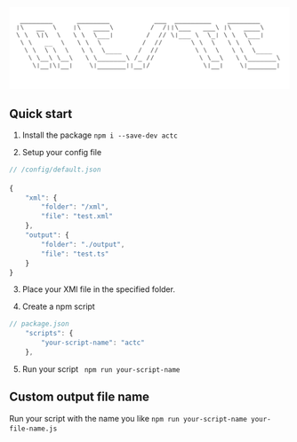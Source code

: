 ![Header logo](./src/header-logo.png?raw=true)

## Quick start

1. Install the package
`npm i --save-dev actc`

2. Setup your config file
```js
// /config/default.json

{
	"xml": {
		"folder": "/xml",
		"file": "test.xml"
	},
	"output": {
		"folder": "./output",
		"file":	"test.ts"
	}
}
```
3. Place your XMl file in the specified folder.

4. Create a npm script
```js
// package.json
	"scripts": {
		"your-script-name": "actc"
	},
```
5. Run your script
` npm run your-script-name`

## Custom output file name
Run your script with the name you like
`npm run your-script-name your-file-name.js`